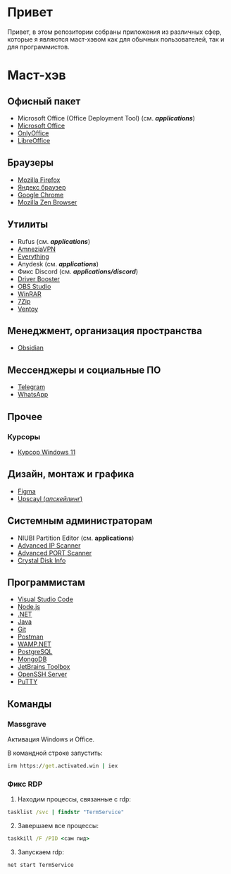 # Привет
Привет, в этом репозитории собраны приложения из различных сфер, которые я являются маст-хэвом как для обычных пользователей, так и для программистов.

# Маст-хэв

## Офисный пакет
- Microsoft Office (Office Deployment Tool) (см. ***applications***)
- [Microsoft Office](https://gravesoft.dev/office_c2r_links#russian-ru-ru)
- [OnlyOffice](https://www.onlyoffice.com/ru/download.aspx?from=default#docs-enterprise)
- [LibreOffice](https://www.libreoffice.org/download/download-libreoffice/)

## Браузеры
- [Mozilla Firefox](https://www.mozilla.org/ru/firefox/new/)
- [Яндекс браузер](https://browser.yandex.ru/)
- [Google Chrome](https://www.google.com/intl/ru/chrome/safety/)
- [Mozilla Zen Browser](https://zen-browser.app/download/)

## Утилиты
- Rufus (см. ***applications***)
- [AmneziaVPN](https://github.com/amnezia-vpn/amnezia-client)
- [Everything](https://www.voidtools.com/ru-ru/)
- Anydesk (см. ***applications***)
- Фикс Discord (см. ***applications/discord***)
- [Driver Booster](https://ru.iobit.com/driver-booster.php)
- [OBS Studio](https://obsproject.com/download)
- [WinRAR](https://www.win-rar.com/start.html?&L=4)
- [7Zip](https://www.7-zip.org/download.html)
- [Ventoy](https://www.ventoy.net/en/download.html)
  
## Менеджмент, организация пространства
- [Obsidian](https://obsidian.md/download)

## Мессенджеры и социальные ПО
- [Telegram](https://desktop.telegram.org/)
- [WhatsApp](https://www.whatsapp.com/download?lang=ru_RU)

## Прочее
### Курсоры
- [Курсор Windows 11](https://7themes.su/stuff/kursory_windows/windows_11_cursors_concept/7-1-0-1149)


## Дизайн, монтаж и графика
- [Figma](https://www.figma.com/downloads/)
- [Upscayl (*апскейлинг*)](https://upscayl.org/download)

## Системным администраторам
- NIUBI Partition Editor (см. **applications**)
- [Advanced IP Scanner](https://www.advanced-ip-scanner.com/ru/)
- [Advanced PORT Scanner](https://www.advanced-port-scanner.com/)
- [Crystal Disk Info](https://crystalmark.info/en/software/crystaldiskinfo/)

## Программистам
- [Visual Studio Code](https://code.visualstudio.com/download)
- [Node.js](https://nodejs.org/en/download)
- [.NET](https://dotnet.microsoft.com/ru-ru/download/dotnet)
- [Java](https://www.oracle.com/java/technologies/downloads/?er=221886#jdk24-windows)
- [Git](https://git-scm.com/downloads)
- [Postman](https://www.postman.com/downloads/)
- [WAMP.NET](https://wamp.net/)
- [PostgreSQL](https://www.postgresql.org/download/)
- [MongoDB](https://www.mongodb.com/try/download/community)
- [JetBrains Toolbox](https://www.jetbrains.com/ru-ru/toolbox-app/)
- [OpenSSH Server](https://github.com/powershell/win32-openssh/releases)
- [PuTTY](https://www.chiark.greenend.org.uk/~sgtatham/putty/latest.html)

## Команды

### Massgrave
Активация Windows и Office.

В командной строке запустить:

```cmd
irm https://get.activated.win | iex

```

### Фикс RDP 
1. Находим процессы, связанные с rdp:
```cmd
tasklist /svc | findstr "TermService"

```

2. Завершаем все процессы:
```cmd
taskkill /F /PID <сам пид>

```

3. Запускаем rdp:
```cmd
net start TermService

```